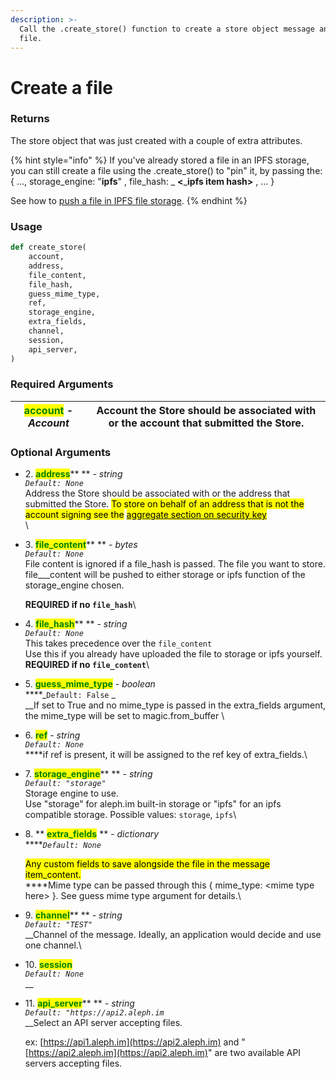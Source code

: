 ```yaml
---
description: >-
  Call the .create_store() function to create a store object message and save a
  file.
---
```


# Create a file

### Returns

The store object that was just created with a couple of extra attributes.

{% hint style="info" %}
If you've already stored a file in an IPFS storage, you can still create a file using the .create\_store() to "pin" it, by passing the:\
{  ..., storage\_engine: "**ipfs**" , file\_hash: _ **<**_**ipfs item hash>** , ... }

See how to [push a file in IPFS file storage](../additional-endpoints/push-file.md).
{% endhint %}

### Usage

```python
def create_store(
    account,
    address,
    file_content,
    file_hash,
    guess_mime_type,
    ref,
    storage_engine,
    extra_fields,
    channel,
    session,
    api_server,
)
```



### Required Arguments

| <mark style="color:green;">**account**</mark> _- Account_ | Account the Store should be associated with or the account that submitted the Store. |
| --------------------------------------------------------- | ------------------------------------------------------------------------------------ |



### Optional Arguments

* 2\. <mark style="color:green;">**address**</mark>** ** _- string_\
  _`Default: None`_\
  Address the Store should be associated with or the address that submitted the Store. <mark style="background-color:yellow;">To store on behalf of an address that is not the account signing see the</mark> [<mark style="background-color:yellow;">aggregate section on security key</mark>](../aggregates/security-key.md)\
  \

*   3\. <mark style="color:green;">**file\_content**</mark>** ** _- bytes_\
    _`Default: None`_\
    File content is ignored if a file\_hash is passed. The file you want to store. file_\__content will be pushed to either storage or ipfs function of the storage\_engine chosen.

    **REQUIRED if no `file_hash`**\

* 4\. <mark style="color:green;">**file\_hash**</mark>** ** _- string_\
  _`Default: None`_\
  This takes precedence over the `file_content`\
  Use this if you already have uploaded the file to storage or ipfs yourself.\
  **REQUIRED if no `file_content`**\

* 5\. <mark style="color:green;">**guess\_mime\_type**</mark> _- boolean_\
  ****_`Default: False` _ \
  __If set to True and no mime\_type is passed in the extra\_fields argument, the mime\_type will be set to magic.from\_buffer \

* 6\. <mark style="color:green;">**ref**</mark> _- string_\
  _`Default: None`_\
  ****if ref is present, it will be assigned to the ref key of extra\_fields.\

* 7\. <mark style="color:green;">**storage\_engine**</mark>** ** _- string_\
  _`Default: "storage"`_\
  Storage engine to use. \
  Use "storage" for aleph.im built-in storage or "ipfs" for an ipfs compatible storage. Possible values: `storage`, `ipfs`\

*   8\. ** **<mark style="color:green;">**extra\_fields**</mark>** ** _- dictionary_\
    ****_`Default: None`_

    <mark style="background-color:yellow;">Any custom fields to save alongside the file in the message item\_content.</mark>\
    ****Mime type can be passed through this { mime\_type: \<mime type here> }. See guess mime type argument for details.\

* 9\. <mark style="color:green;">**channel**</mark>** ** _- string_\
  _`Default: "TEST"`_\
  __Channel of the message. Ideally, an application would decide and use one channel.\

* 10\. <mark style="color:green;">**session**</mark>\
  _`Default: None`_\
  __
*   11\. <mark style="color:green;">**api\_server**</mark>** ** _- string_\
    _`Default: "https://api2.aleph.im`_\
    __Select an API server accepting files.

    ex: [https://api1.aleph.im](https://api2.aleph.im) and "[https://api2.aleph.im](https://api2.aleph.im)" are two available API servers accepting files.



